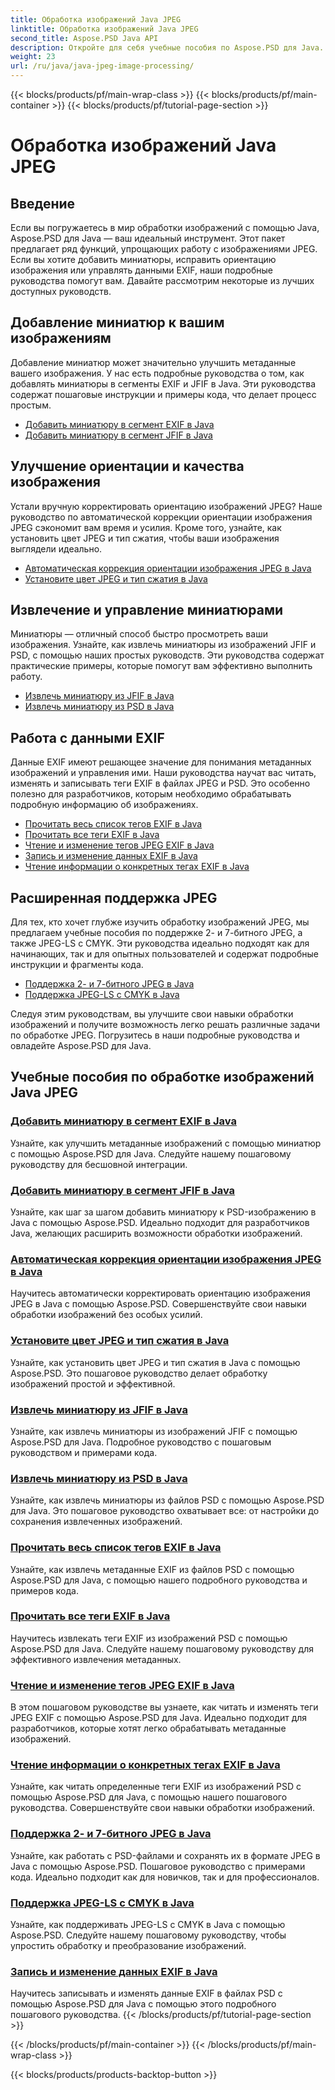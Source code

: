 ```yaml
---
title: Обработка изображений Java JPEG
linktitle: Обработка изображений Java JPEG
second_title: Aspose.PSD Java API
description: Откройте для себя учебные пособия по Aspose.PSD для Java. Научитесь обрабатывать EXIF, JFIF, JPEG и многое другое с помощью пошаговых руководств и примеров кода.
weight: 23
url: /ru/java/java-jpeg-image-processing/
---
```


{{< blocks/products/pf/main-wrap-class >}}
{{< blocks/products/pf/main-container >}}
{{< blocks/products/pf/tutorial-page-section >}}

# Обработка изображений Java JPEG


## Введение

Если вы погружаетесь в мир обработки изображений с помощью Java, Aspose.PSD для Java — ваш идеальный инструмент. Этот пакет предлагает ряд функций, упрощающих работу с изображениями JPEG. Если вы хотите добавить миниатюры, исправить ориентацию изображения или управлять данными EXIF, наши подробные руководства помогут вам. Давайте рассмотрим некоторые из лучших доступных руководств.

## Добавление миниатюр к вашим изображениям

Добавление миниатюр может значительно улучшить метаданные вашего изображения. У нас есть подробные руководства о том, как добавлять миниатюры в сегменты EXIF и JFIF в Java. Эти руководства содержат пошаговые инструкции и примеры кода, что делает процесс простым.

- [Добавить миниатюру в сегмент EXIF в Java](./add-thumbnail-to-exif-segment-java/)
- [Добавить миниатюру в сегмент JFIF в Java](./add-thumbnail-to-jfif-segment-java/)

## Улучшение ориентации и качества изображения

Устали вручную корректировать ориентацию изображений JPEG? Наше руководство по автоматической коррекции ориентации изображения JPEG сэкономит вам время и усилия. Кроме того, узнайте, как установить цвет JPEG и тип сжатия, чтобы ваши изображения выглядели идеально.

- [Автоматическая коррекция ориентации изображения JPEG в Java](./auto-correct-jpeg-image-orientation-java/)
- [Установите цвет JPEG и тип сжатия в Java](./set-jpeg-color-compression-type-java/)

## Извлечение и управление миниатюрами

Миниатюры — отличный способ быстро просмотреть ваши изображения. Узнайте, как извлечь миниатюры из изображений JFIF и PSD, с помощью наших простых руководств. Эти руководства содержат практические примеры, которые помогут вам эффективно выполнить работу.

- [Извлечь миниатюру из JFIF в Java](./extract-thumbnail-from-jfif-java/)
- [Извлечь миниатюру из PSD в Java](./extract-thumbnail-from-psd-java/)

## Работа с данными EXIF

Данные EXIF имеют решающее значение для понимания метаданных изображений и управления ими. Наши руководства научат вас читать, изменять и записывать теги EXIF в файлах JPEG и PSD. Это особенно полезно для разработчиков, которым необходимо обрабатывать подробную информацию об изображениях.

- [Прочитать весь список тегов EXIF в Java](./read-all-exif-tag-list-java/)
- [Прочитать все теги EXIF в Java](./read-all-exif-tags-java/)
- [Чтение и изменение тегов JPEG EXIF в Java](./read-modify-jpeg-exif-tags-java/)
- [Запись и изменение данных EXIF в Java](./write-modify-exif-data-java/)
- [Чтение информации о конкретных тегах EXIF в Java](./read-specific-exif-tags-info-java/)

## Расширенная поддержка JPEG

Для тех, кто хочет глубже изучить обработку изображений JPEG, мы предлагаем учебные пособия по поддержке 2- и 7-битного JPEG, а также JPEG-LS с CMYK. Эти руководства идеально подходят как для начинающих, так и для опытных пользователей и содержат подробные инструкции и фрагменты кода.

- [Поддержка 2- и 7-битного JPEG в Java](./support-2-7-bits-jpeg-java/)
- [Поддержка JPEG-LS с CMYK в Java](./support-jpeg-ls-cmyk-java/)

Следуя этим руководствам, вы улучшите свои навыки обработки изображений и получите возможность легко решать различные задачи по обработке JPEG. Погрузитесь в наши подробные руководства и овладейте Aspose.PSD для Java.
## Учебные пособия по обработке изображений Java JPEG
### [Добавить миниатюру в сегмент EXIF в Java](./add-thumbnail-to-exif-segment-java/)
Узнайте, как улучшить метаданные изображений с помощью миниатюр с помощью Aspose.PSD для Java. Следуйте нашему пошаговому руководству для бесшовной интеграции.
### [Добавить миниатюру в сегмент JFIF в Java](./add-thumbnail-to-jfif-segment-java/)
Узнайте, как шаг за шагом добавить миниатюру к PSD-изображению в Java с помощью Aspose.PSD. Идеально подходит для разработчиков Java, желающих расширить возможности обработки изображений.
### [Автоматическая коррекция ориентации изображения JPEG в Java](./auto-correct-jpeg-image-orientation-java/)
Научитесь автоматически корректировать ориентацию изображения JPEG в Java с помощью Aspose.PSD. Совершенствуйте свои навыки обработки изображений без особых усилий.
### [Установите цвет JPEG и тип сжатия в Java](./set-jpeg-color-compression-type-java/)
Узнайте, как установить цвет JPEG и тип сжатия в Java с помощью Aspose.PSD. Это пошаговое руководство делает обработку изображений простой и эффективной.
### [Извлечь миниатюру из JFIF в Java](./extract-thumbnail-from-jfif-java/)
Узнайте, как извлечь миниатюры из изображений JFIF с помощью Aspose.PSD для Java. Подробное руководство с пошаговым руководством и примерами кода.
### [Извлечь миниатюру из PSD в Java](./extract-thumbnail-from-psd-java/)
Узнайте, как извлечь миниатюры из файлов PSD с помощью Aspose.PSD для Java. Это пошаговое руководство охватывает все: от настройки до сохранения извлеченных изображений.
### [Прочитать весь список тегов EXIF в Java](./read-all-exif-tag-list-java/)
Узнайте, как извлечь метаданные EXIF из файлов PSD с помощью Aspose.PSD для Java, с помощью нашего подробного руководства и примеров кода.
### [Прочитать все теги EXIF в Java](./read-all-exif-tags-java/)
Научитесь извлекать теги EXIF из изображений PSD с помощью Aspose.PSD для Java. Следуйте нашему пошаговому руководству для эффективного извлечения метаданных.
### [Чтение и изменение тегов JPEG EXIF в Java](./read-modify-jpeg-exif-tags-java/)
В этом пошаговом руководстве вы узнаете, как читать и изменять теги JPEG EXIF с помощью Aspose.PSD для Java. Идеально подходит для разработчиков, которые хотят легко обрабатывать метаданные изображений.
### [Чтение информации о конкретных тегах EXIF в Java](./read-specific-exif-tags-info-java/)
Узнайте, как читать определенные теги EXIF из изображений PSD с помощью Aspose.PSD для Java, с помощью нашего пошагового руководства. Совершенствуйте свои навыки обработки изображений.
### [Поддержка 2- и 7-битного JPEG в Java](./support-2-7-bits-jpeg-java/)
Узнайте, как работать с PSD-файлами и сохранять их в формате JPEG в Java с помощью Aspose.PSD. Пошаговое руководство с примерами кода. Идеально подходит как для новичков, так и для профессионалов.
### [Поддержка JPEG-LS с CMYK в Java](./support-jpeg-ls-cmyk-java/)
Узнайте, как поддерживать JPEG-LS с CMYK в Java с помощью Aspose.PSD. Следуйте нашему пошаговому руководству, чтобы упростить обработку и преобразование изображений.
### [Запись и изменение данных EXIF в Java](./write-modify-exif-data-java/)
Научитесь записывать и изменять данные EXIF в файлах PSD с помощью Aspose.PSD для Java с помощью этого подробного пошагового руководства.
{{< /blocks/products/pf/tutorial-page-section >}}

{{< /blocks/products/pf/main-container >}}
{{< /blocks/products/pf/main-wrap-class >}}

{{< blocks/products/products-backtop-button >}}
